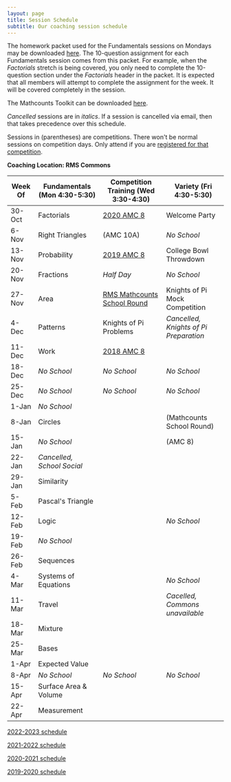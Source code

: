 ```yaml
---
layout: page
title: Session Schedule
subtitle: Our coaching session schedule
---
```


The homework packet used for the Fundamentals sessions on Mondays may be downloaded [here](/files/Homework%20Packet.pdf). The 10-question assignment for each
Fundamentals session comes from this packet. For example, when the _Factorials_ stretch is being covered, you only need to complete the 10-question
section under the _Factorials_ header in the packet. It is expected that all members will attempt to complete the assignment 
for the week. It will be covered completely in the session.

The Mathcounts Toolkit can be downloaded [here](/files/Mathcounts%20Toolkit.pdf).

_Cancelled_ sessions are in _italics_. If a session is cancelled via email, then that takes precedence over this schedule.

Sessions in (parentheses) are competitions. There won't be normal sessions on competition days. Only attend if you are [registered for that competition](/competitions).

**Coaching Location: RMS Commons**

| Week Of	| Fundamentals (Mon 4:30-5:30)		| Competition Training (Wed 3:30-4:30)  | Variety (Fri 4:30-5:30)   |
| ------- | ------------------------------- | ------------------------------------- | ------------------------- |
| 30-Oct	| Factorials			                | [2020 AMC 8](https://artofproblemsolving.com/wiki/index.php/2020_AMC_8_Problems)            | Welcome Party  |
| 6-Nov 	| Right Triangles                	| (AMC 10A)                             | _No School_               |
| 13-Nov	| Probability	                		| [2019 AMC 8](https://artofproblemsolving.com/wiki/index.php/2019_AMC_8_Problems)            | College Bowl Throwdown |
| 20-Nov	| Fractions		                		| _Half Day_                            | _No School_               |
| 27-Nov	| Area				                	  | [RMS Mathcounts School Round](https://rmsmath.sharplogic.com/files/RMS%202223M%20Exam.pdf)  | Knights of Pi Mock Competition  |
| 4-Dec		| Patterns		                		| Knights of Pi Problems                | _Cancelled, Knights of Pi Preparation_  |
| 11-Dec	| Work				                	  | [2018 AMC 8](https://artofproblemsolving.com/wiki/index.php/2018_AMC_8)                     |  |
| 18-Dec	| _No School_                    	| _No School_                           | _No School_               |
| 25-Dec	| _No School_	                		| _No School_                           | _No School_               |
| 1-Jan		| _No School_ 	                	|                                       |                           |
| 8-Jan		| Circles  		                		|                                       | (Mathcounts School Round) |
| 15-Jan	| _No School_		                	|                                       | (AMC 8)                   |
| 22-Jan	| _Cancelled, School Social_      |                                       |                           |
| 29-Jan	| Similarity		                	|                                       |                           |
| 5-Feb		| Pascal's Triangle              	|                                       |                           |
| 12-Feb	| Logic					                  |                                       | _No School_               |
| 19-Feb	| _No School_ 	                	|                                       |                           |
| 26-Feb	| Sequences			                	|                                       |                           |
| 4-Mar	  | Systems of Equations            |                                       | _No School_               |
| 11-Mar	| Travel                    			|                                       | _Cacelled, Commons unavailable_               |
| 18-Mar	| Mixture                   			|                                       |                           |
| 25-Mar	| Bases                         	|                                       |                           |
| 1-Apr		| Expected Value                	|                                       |                           |
| 8-Apr 	| _No School_		                	|  _No School_                          | _No School_               |
| 15-Apr	| Surface Area & Volume           |                                       |                           |
| 22-Apr	| Measurement                     |                                       |                           |

[2022-2023 schedule](/schedule-2223.md)

[2021-2022 schedule](/schedule-2122.md)

[2020-2021 schedule](/schedule-2021.md)

[2019-2020 schedule](/schedule-1920.md)
